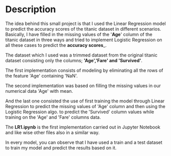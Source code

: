 # Description
The idea behind this small project is that I used the Linear Regression model to predict the accuracy scores of the titanic dataset in different scenarios. Basically, I have filled in the missing values of the '**Age**' column of the titanic dataset in three ways and tried to implement Logistic Regression on all these cases to predict the **accuracy scores**_.

The dataset which I used was a trimmed dataset from the original titanic dataset consisting only the columns; **'Age','Fare' and 'Survived'**.

The first implementation consists of modeling by eliminating all the rows of the feature 'Age' containing 'NaN'.

The second implementation was based on filling the missing values in our numerical data 'Age' with mean.

And the last one consisted the use of first training the model through Linear Regression to predict the missing values of 'Age' column and then using the Logistic Regression algo. to predict the 'Survived' column values while training on the 'Age' and 'Fare' columns data.

The **LR1.ipynb** is the first implementation carried out in Jupyter Notebook and like wise other files also in a similar way.

In every model, you can observe that I have used a train and a test dataset to train my model and predict the results based on it.
